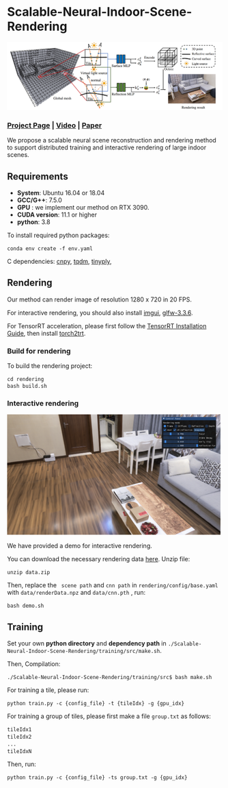 # Scalable-Neural-Indoor-Scene-Rendering

![](./pics/pipeline.png)

 ### [Project Page](https://xchaowu.github.io/papers/scalable-nisr/) | [Video](https://www.youtube.com/watch?v=hn-IVZZ-_lM) | [Paper](https://xchaowu.github.io/papers/scalable-nisr/snisr.pdf)  

We propose a scalable neural scene reconstruction and rendering method to support distributed training and interactive rendering of large indoor scenes.



## Requirements

+ **System**: Ubuntu 16.04 or 18.04
+ **GCC/G++**: 7.5.0 
+ **GPU** : we implement our method on RTX 3090. 
+ **CUDA version**: 11.1 or higher
+ **python**: 3.8 

To install required python packages:

```shell
conda env create -f env.yaml
```

C dependencies: [cnpy](https://github.com/rogersce/cnpy), [tqdm](https://github.com/tqdm/tqdm.cpp), [tinyply](https://github.com/ddiakopoulos/tinyply), 

## Rendering

Our method can render image of resolution 1280 x 720 in 20 FPS. 

For interactive rendering, you should also install [imgui](https://github.com/ocornut/imgui), [glfw-3.3.6](https://github.com/glfw/glfw).

For TensorRT acceleration, please first follow the [TensorRT Installation Guide](https://docs.nvidia.com/deeplearning/tensorrt/install-guide/index.html), then install [torch2trt](https://github.com/NVIDIA-AI-IOT/torch2trt#option-1---without-plugins).

### Build for rendering

To build the rendering project:

```shell
cd rendering
bash build.sh
```



### Interactive rendering

<img src='./pics/viewer.png' width=500 >

We have provided a demo for interactive rendering. 

You can download the necessary rendering data [here](https://drive.google.com/file/d/1K2YFchSkCOerWZQ2UZtXWFzTG6Ph1n72/view?usp=sharing). Unzip file:

```shell
unzip data.zip
```

Then, replace the ` scene path` and `cnn path` in `rendering/config/base.yaml` with `data/renderData.npz` and `data/cnn.pth` , run:

```shell
bash demo.sh
```

## Training

Set your own **python directory** and **dependency path** in `./Scalable-Neural-Indoor-Scene-Rendering/training/src/make.sh`.

Then, Compilation:

```shell
./Scalable-Neural-Indoor-Scene-Rendering/training/src$ bash make.sh
```



For training a tile, please run:

```shell
python train.py -c {config_file} -t {tileIdx} -g {gpu_idx}
```

For training a group of tiles, please first make a file `group.txt` as follows:

```txt
tileIdx1
tileIdx2 
...
tileIdxN 
```

Then, run:

```shell
python train.py -c {config_file} -ts group.txt -g {gpu_idx}
```



